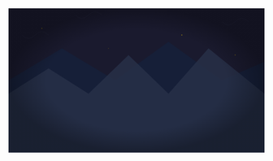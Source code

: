 <svg xmlns="http://www.w3.org/2000/svg" viewBox="0 0 1920 1080">
  <!-- Dark background with subtle texture -->
  <rect width="1920" height="1080" fill="#1A1A2E"/>
  
  <!-- Distant mountain silhouettes -->
  <path d="M0 540 L400 300 L800 540 L1200 250 L1600 540 L1920 400 V1080 H0 Z" fill="#14213D" opacity="0.7"/>
  
  <!-- Closer mountain layers with different depths -->
  <path d="M0 640 L300 450 L600 640 L900 350 L1200 640 L1500 300 L1920 640 V1080 H0 Z" fill="#283149" opacity="0.8"/>
  
  <!-- Mystical rune-like patterns -->
  <g opacity="0.3">
    <path d="M100 200 Q150 250, 200 200 Q250 150, 300 200" stroke="#4A4E69" stroke-width="2" fill="none"/>
    <path d="M1600 100 Q1650 150, 1700 100 Q1750 50, 1800 100" stroke="#4A4E69" stroke-width="2" fill="none"/>
    <path d="M500 50 Q550 100, 600 50 Q650 0, 700 50" stroke="#4A4E69" stroke-width="2" fill="none"/>
  </g>
  
  <!-- Faint magical sparkles -->
  <g fill="#FFD700" opacity="0.5">
    <circle cx="250" cy="150" r="3"/>
    <circle cx="750" cy="300" r="2"/>
    <circle cx="1300" cy="200" r="4"/>
    <circle cx="1700" cy="350" r="3"/>
  </g>
  
  <!-- Subtle vignette effect -->
  <radialGradient id="vignette" cx="50%" cy="50%" r="50%">
    <stop offset="70%" stop-color="#000" stop-opacity="0"/>
    <stop offset="100%" stop-color="#000" stop-opacity="0.3"/>
  </radialGradient>
  <rect width="1920" height="1080" fill="url(#vignette)"/>
</svg>
